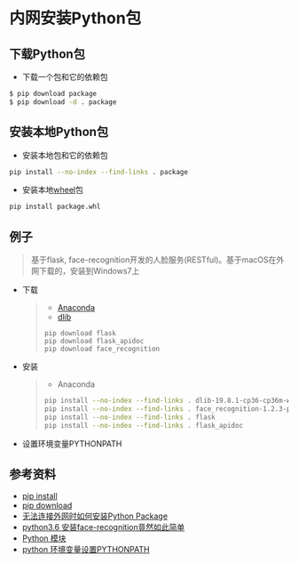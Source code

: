 # 内网安装Python包

## 下载Python包
* 下载一个包和它的依赖包
```bash
$ pip download package
$ pip download -d . package
```

## 安装本地Python包
* 安装本地包和它的依赖包
```bash
pip install --no-index --find-links . package
```

* 安装本地[wheel](https://pypi.org/project/wheel/)包
```bash
pip install package.whl
```

## 例子
> 基于flask, face-recognition开发的人脸服务(RESTful)。基于macOS在外网下载的，安装到Windows7上

* 下载
  > * [Anaconda](https://www.anaconda.com/download/)
  > * [dlib](https://github.com/coneypo/Dlib_install/blob/master/dlib-19.8.1-cp36-cp36m-win_amd64.whl)
  >
  > ```
  > pip download flask
  > pip download flask_apidoc
  > pip download face_recognition
  > ```

* 安装
  > * Anaconda
  > 
  > ```bash
  > pip install --no-index --find-links . dlib-19.8.1-cp36-cp36m-win_amd64.whl
  > pip install --no-index --find-links . face_recognition-1.2.3-py2.py3-none-any.whl
  > pip install --no-index --find-links . flask
  > pip install --no-index --find-links . flask_apidoc
  > ```

* 设置环境变量PYTHONPATH

## 参考资料
* [pip install](https://pip.pypa.io/en/stable/reference/pip_install/)
* [pip download](https://pip.pypa.io/en/stable/reference/pip_download/)
* [无法连接外网时如何安装Python Package](https://blog.csdn.net/syani/article/details/52775241)
* [python3.6 安装face-recognition竟然如此简单](https://blog.csdn.net/arhatshaw/article/details/80201688)
* [Python 模块](http://www.runoob.com/python/python-modules.html)
* [python 环境变量设置PYTHONPATH](https://www.cnblogs.com/lifeofershisui/p/8135702.html)

